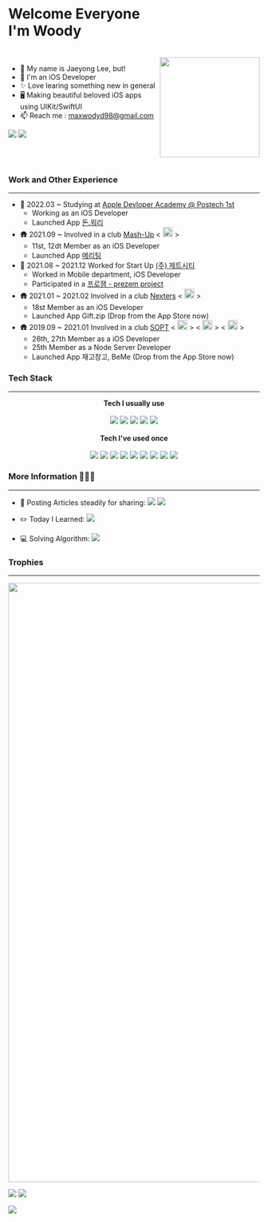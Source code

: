# Welcome Everyone <br /> I'm Woody 

<br /> 

<img align="right" width="200" src="https://user-images.githubusercontent.com/56102421/192930511-ca2fe9a2-198d-4978-93a0-9a261746ed2a.png" />

- 🍎 My name is Jaeyong Lee, but!
- 📱 I'm an iOS Developer
- ✨ Love learing something new in general 
- 🖥 Making beautiful beloved iOS apps using UIKit/SwiftUI
- 📫 Reach me : maxwodyd98@gmail.com

<a href="https://github.com/wody-d"><img src="https://hits.seeyoufarm.com/api/count/incr/badge.svg?url=https%3A%2F%2Fgithub.com%2Fwody-d%2Fhit-counter&count_bg=%23000000&title_bg=%23000000&icon=github.svg&icon_color=%23FFFFFF&title=GitHub&edge_flat=false"/></a> <a href="https://solved.ac/profile/maxx1027"><img src="http://mazassumnida.wtf/api/mini/generate_badge?boj=maxx1027"/></a>

<br />

<br />

### Work and Other Experience 

----

- 🏫 2022.03 ~ Studying at [Apple Devloper Academy @ Postech 1st](https://developeracademy.postech.ac.kr)
  - Working as an iOS Developer 
  - Launched App [돈.워리](https://apps.apple.com/kr/app/돈-워리/id1643097323)
- 🛖 2021.09 ~ Involved in a club [Mash-Up](https://github.com/mash-up-kr) < <img src="https://avatars.githubusercontent.com/u/17095685?s=200&v=4" width="20" /> > 
  - 11st, 12dt Member as an iOS Developer 
  - Launched App [메리팅](https://apps.apple.com/kr/app/메리팅/id1641033611)
- 🏢 2021.08 ~ 2021.12 Worked for Start Up [(주) 제트시티](http://www.zetciti.com) 
  - Worked in Mobile department, iOS Developer
  - Participated in a [프로잼 - prezem project](https://apps.apple.com/kr/app/프레잼-prezem/id1596210269)
- 🛖 2021.01 ~ 2021.02 Involved in a club [Nexters](https://github.com/Nexters) < <img src="https://avatars.githubusercontent.com/u/4995702?s=200&v=4" width="20" /> > 
  - 18st Member as an iOS Developer
  - Launched App Gift.zip (Drop from the App Store now)
- 🛖 2019.09 ~ 2021.01 Involved in a club [SOPT](https://sopt.org) < <img src="https://avatars.githubusercontent.com/u/58100660?s=64&v=4" width="20"> > <  <img src="https://avatars.githubusercontent.com/u/61865186?s=200&v=4" width="20"> > < <img src="https://avatars.githubusercontent.com/u/65766171?s=64&v=4" width="20"> >
  - 26th, 27th Member as a iOS Developer
  - 25th Member as a Node Server Developer
  - Launched App 재고창고, BeMe (Drop from the App Store now)

### Tech Stack 
----
<div align="center">  <b>Tech I usually use</b> <br /> <br /> <img src="https://img.shields.io/badge/swift-F05138?style=flat-square&logo=swift&logoColor=white"/> <img src="https://img.shields.io/badge/iOS-black?style=flat-square&logo=swift&logoColor=white" /> <img src="https://img.shields.io/badge/Git-F05032?style=flat-square&logo=Git&logoColor=white" /> <img src="https://img.shields.io/badge/GitHub-181717?style=flat-square&logo=GitHub&logoColor=white" /> <img src="https://img.shields.io/badge/ReactiveX-B7178C?style=flat-square&logo=ReactiveX&logoColor=white" /> </div>

<br />


<div align="center"> <b>Tech I've used once</b> <br /> <br /> <img src="https://img.shields.io/badge/swiftUI-F05138?style=flat-square&logo=swift&logoColor=white"/> <img src="https://img.shields.io/badge/HTML5-E34F26?style=flat-square&logo=HTML5&logoColor=white" /> <img src="https://img.shields.io/badge/CSS3-1572B6?style=flat-square&logo=CSS3&logoColor=white" /> <img src="https://img.shields.io/badge/React-61DAFB?style=flat-square&logo=React&logoColor=white" /> <img src="https://img.shields.io/badge/JavaScript-F7DF1E?style=flat-square&logo=JavaScript&logoColor=white" /> <img src="https://img.shields.io/badge/Amazon RDS-527FFF?style=flat-square&logo=Amazon RDS&logoColor=white" /> <img src="https://img.shields.io/badge/Amazon S3-569A31?style=flat-square&logo=Amazon S3&logoColor=white" /> <img src="https://img.shields.io/badge/Amazon EC2-FF9900?style=flat-square&logo=Amazon EC2&logoColor=white" /> <img src="https://img.shields.io/badge/Amazon EC2-339933?style=flat-square&logo=Amazon EC2&logoColor=white" /> </div>

### More Information 🧑🏻‍💻
---- 

- 📖 Posting Articles steadily for sharing: <a href="https://www.wodyd.com"/><img src="https://img.shields.io/badge/치맥보단 개발-663399?style=flat-square&logo=Gatsby&logoColor=white" /></a> <a href="https://wodyios.tistory.com"><img src="https://img.shields.io/badge/WoodyiOS-ffffff?style=flat-square&logo=tistory&logoColor=black"/></a> 

- ✏️ Today I Learned: <a href="https://github.com/wody-d/woody-iOS-tip"><img src="https://img.shields.io/badge/TIL-22272e?style=flat-square&logo=github&logoColor=white"/></a>

- 💻 Solving Algorithm:  <a href="https://github.com/wody-d/algorithm-study"><img src="https://img.shields.io/badge/algorithm-E5511E?style=flat-square&logo=github&logoColor=white"/></a>

### Trophies
----

<img width=1200 src="https://github-profile-trophy.vercel.app/?username=wody-d&column=8&theme=gruvbox&no-frame=true"/>

<img src="https://github-readme-stats.vercel.app/api/top-langs/?username=wody-d&layout=compact" /> <a href="https://solved.ac/maxx1027/"><img src="http://mazassumnida.wtf/api/v2/generate_badge?boj=maxx1027" /></a>

<img src="https://github-readme-stats.vercel.app/api?username=wody-d&show_icons=true&theme=synthwave"/>
